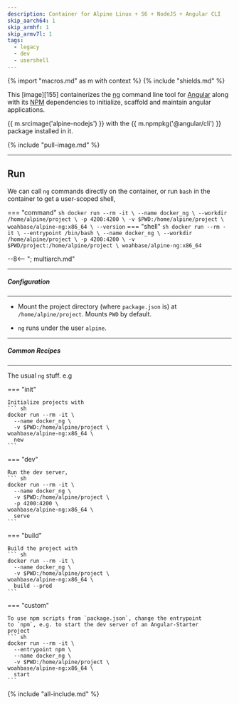```yaml
---
description: Container for Alpine Linux + S6 + NodeJS + Angular CLI
skip_aarch64: 1
skip_armhf: 1
skip_armv7l: 1
tags:
  - legacy
  - dev
  - usershell
---
```


{% import "macros.md" as m with context %}
{% include "shields.md" %}

This [image][155] containerizes the [ng][1] command line tool
for [Angular][2] along with its [NPM][3] dependencies to
initialize, scaffold and maintain angular applications.

{{ m.srcimage('alpine-nodejs') }} with the {{ m.npmpkg('@angular/cli')
}} package installed in it.

{% include "pull-image.md" %}

---
Run
---

We can call `ng` commands directly on the container, or run
`bash` in the container to get a user-scoped shell,

=== "command"
    ``` sh
    docker run --rm -it \
      --name docker_ng \
      --workdir /home/alpine/project \
      -p 4200:4200 \
      -v $PWD:/home/alpine/project \
    woahbase/alpine-ng:x86_64 \
      --version
    ```
=== "shell"
    ``` sh
    docker run --rm -it \
      --entrypoint /bin/bash \
      --name docker_ng \
      --workdir /home/alpine/project \
      -p 4200:4200 \
      -v $PWD/project:/home/alpine/project \
    woahbase/alpine-ng:x86_64
    ```

--8<-- "; multiarch.md"

---
##### Configuration
---

* Mount the project directory (where `package.json` is) at
  `/home/alpine/project`. Mounts `PWD` by default.

* `ng` runs under the user `alpine`.

---
##### Common Recipes
---

The usual `ng` stuff. e.g

=== "init"

    Initialize projects with
    ``` sh
    docker run --rm -it \
      --name docker_ng \
      -v $PWD:/home/alpine/project \
    woahbase/alpine-ng:x86_64 \
      new
    ```
=== "dev"

    Run the dev server,
    ``` sh
    docker run --rm -it \
      --name docker_ng \
      -v $PWD:/home/alpine/project \
      -p 4200:4200 \
    woahbase/alpine-ng:x86_64 \
      serve
    ```
=== "build"

    Build the project with
    ``` sh
    docker run --rm -it \
      --name docker_ng \
      -v $PWD:/home/alpine/project \
    woahbase/alpine-ng:x86_64 \
      build --prod
    ```
=== "custom"

    To use npm scripts from `package.json`, change the entrypoint
    to `npm`, e.g. to start the dev server of an Angular-Starter
    project
    ``` sh
    docker run --rm -it \
      --entrypoint npm \
      --name docker_ng \
      -v $PWD:/home/alpine/project \
    woahbase/alpine-ng:x86_64 \
      start
    ```

[1]: https://github.com/angular/angular-cli
[2]: https://angular.io/
[3]: https://www.npmjs.com/

{% include "all-include.md" %}
